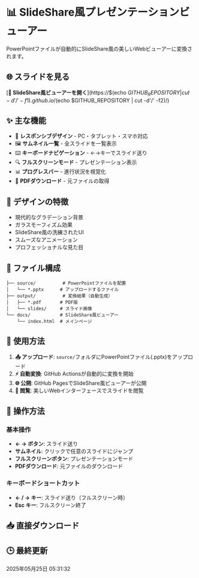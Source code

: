 # 📊 SlideShare風プレゼンテーションビューアー

PowerPointファイルが自動的にSlideShare風の美しいWebビューアーに変換されます。

## 🌐 スライドを見る
[**🎯 SlideShare風ビューアーを開く**](https://$(echo $GITHUB_REPOSITORY | cut -d'/' -f1).github.io/$(echo $GITHUB_REPOSITORY | cut -d'/' -f2)/)

## ✨ 主な機能
- 📱 **レスポンシブデザイン** - PC・タブレット・スマホ対応
- 🖼️ **サムネイル一覧** - 全スライドを一覧表示
- ⌨️ **キーボードナビゲーション** - ←→キーでスライド送り
- 🔍 **フルスクリーンモード** - プレゼンテーション表示
- 📊 **プログレスバー** - 進行状況を視覚化
- 💾 **PDFダウンロード** - 元ファイルの取得

## 🎨 デザインの特徴
- 現代的なグラデーション背景
- ガラスモーフィズム効果
- SlideShare風の洗練されたUI
- スムーズなアニメーション
- プロフェッショナルな見た目

## 📁 ファイル構成
```
├── source/          # PowerPointファイルを配置
│   └── *.pptx      # アップロードするファイル
├── output/          # 変換結果（自動生成）
│   ├── *.pdf       # PDF版
│   └── slides/     # スライド画像
└── docs/           # SlideShare風ビューアー
    └── index.html  # メインページ
```

## 🔧 使用方法
1. **📤 アップロード**: `source/`フォルダにPowerPointファイル(.pptx)をアップロード
2. **⚡ 自動変換**: GitHub Actionsが自動的に変換を開始
3. **🌐 公開**: GitHub PagesでSlideShare風ビューアーが公開
4. **👀 閲覧**: 美しいWebインターフェースでスライドを閲覧

## 🎯 操作方法
### 基本操作
- **← → ボタン**: スライド送り
- **サムネイル**: クリックで任意のスライドにジャンプ
- **フルスクリーンボタン**: プレゼンテーションモード
- **PDFダウンロード**: 元ファイルのダウンロード

### キーボードショートカット
- **← / → キー**: スライド送り（フルスクリーン時）
- **Esc キー**: フルスクリーン終了

## 📥 直接ダウンロード

## 🕒 最終更新
2025年05月25日 05:31:32

